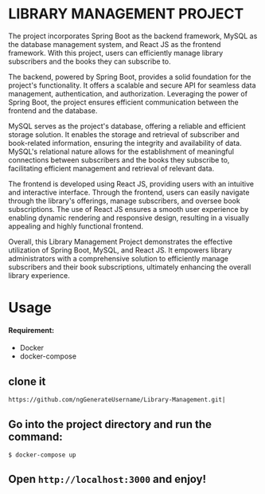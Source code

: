 # LIBRARY MANAGEMENT PROJECT

The project incorporates Spring Boot as the backend framework, MySQL as the database management system, and React JS as the frontend framework. With this project, users can efficiently manage library subscribers and the books they can subscribe to.

The backend, powered by Spring Boot, provides a solid foundation for the project's functionality. It offers a scalable and secure API for seamless data management, authentication, and authorization. Leveraging the power of Spring Boot, the project ensures efficient communication between the frontend and the database.

MySQL serves as the project's database, offering a reliable and efficient storage solution. It enables the storage and retrieval of subscriber and book-related information, ensuring the integrity and availability of data. MySQL's relational nature allows for the establishment of meaningful connections between subscribers and the books they subscribe to, facilitating efficient management and retrieval of relevant data.

The frontend is developed using React JS, providing users with an intuitive and interactive interface. Through the frontend, users can easily navigate through the library's offerings, manage subscribers, and oversee book subscriptions. The use of React JS ensures a smooth user experience by enabling dynamic rendering and responsive design, resulting in a visually appealing and highly functional frontend.

Overall, this Library Management Project demonstrates the effective utilization of Spring Boot, MySQL, and React JS. It empowers library administrators with a comprehensive solution to efficiently manage subscribers and their book subscriptions, ultimately enhancing the overall library experience.

# Usage
 ####  Requirement:
 

 - Docker
 - docker-compose

 
## clone it
```
https://github.com/ngGenerateUsername/Library-Management.git|
```


## Go into the project directory and run the command:


```
$ docker-compose up
```
## Open `http://localhost:3000` and enjoy!

